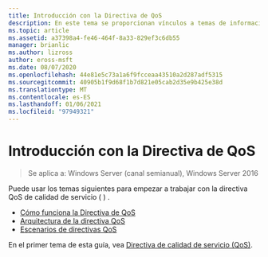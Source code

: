 ```yaml
---
title: Introducción con la Directiva de QoS
description: En este tema se proporcionan vínculos a temas de información general sobre la Directiva de calidad de servicio (QoS), que permite usar directiva de grupo para priorizar el ancho de banda del tráfico de red de aplicaciones y servicios específicos en Windows Server 2016.
ms.topic: article
ms.assetid: a37398a4-fe46-464f-8a33-829ef3c6db55
manager: brianlic
ms.author: lizross
author: eross-msft
ms.date: 08/07/2020
ms.openlocfilehash: 44e81e5c73a1a6f9fcceaa43510a2d287adf5315
ms.sourcegitcommit: 40905b1f9d68f1b7d821e05cab2d35e9b425e38d
ms.translationtype: MT
ms.contentlocale: es-ES
ms.lasthandoff: 01/06/2021
ms.locfileid: "97949321"
---
```

# <a name="getting-started-with-qos-policy"></a>Introducción con la Directiva de QoS

>Se aplica a: Windows Server (canal semianual), Windows Server 2016

Puede usar los temas siguientes para empezar a trabajar con la directiva QoS de calidad de servicio \( \) .

- [Cómo funciona la Directiva de QoS](qos-policy-works.md)
- [Arquitectura de la directiva QoS](qos-policy-architecture.md)
- [Escenarios de directivas QoS](qos-policy-scenarios.md)


En el primer tema de esta guía, vea [Directiva de calidad de servicio (QoS)](qos-policy-top.md).
